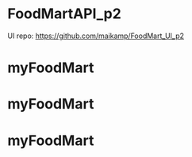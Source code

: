 # FoodMartAPI_p2
UI repo: https://github.com/maikamp/FoodMart_UI_p2
# myFoodMart
# myFoodMart
# myFoodMart
